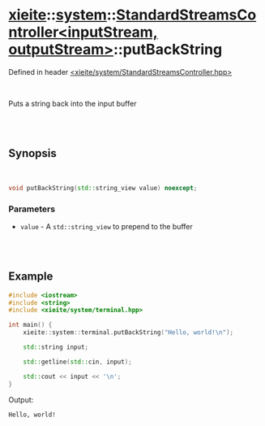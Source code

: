 # [xieite](../../xieite.md)::[system](../../system.md)::[StandardStreamsController<inputStream, outputStream>](../StandardStreamsController.md)::putBackString
Defined in header [<xieite/system/StandardStreamsController.hpp>](../../../include/xieite/system/StandardStreamsController.hpp)

<br/>

Puts a string back into the input buffer

<br/><br/>

## Synopsis

<br/>

```cpp
void putBackString(std::string_view value) noexcept;
```
### Parameters
- `value` - A `std::string_view` to prepend to the buffer

<br/><br/>

## Example
```cpp
#include <iostream>
#include <string>
#include <xieite/system/terminal.hpp>

int main() {
	xieite::system::terminal.putBackString("Hello, world!\n");

	std::string input;

	std::getline(std::cin, input);

	std::cout << input << '\n';
}
```
Output:
```
Hello, world!
```
